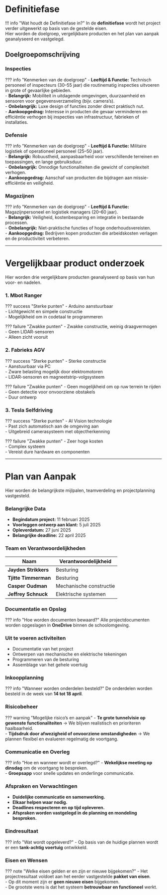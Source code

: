 # Definitiefase

!!! info "Wat houdt de Definitiefase in?"
    In de **definitiefase** wordt het project verder uitgewerkt op basis van de gestelde eisen.  
    Hier worden de doelgroep, vergelijkbare producten en het plan van aanpak geanalyseerd en vastgelegd.

## Doelgroepomschrijving

### Inspecties

??? info "Kenmerken van de doelgroep"
    - **Leeftijd & Functie:** Technisch personeel of inspecteurs (30–55 jaar) die routinematig inspecties uitvoeren in grote of gevaarlijke gebieden.  
    - **Belangrijk:** Mobiliteit in uitdagende omgevingen, duurzaamheid en sensoren voor gegevensverzameling (bijv. camera’s).  
    - **Onbelangrijk:** Luxe design of functies zonder direct praktisch nut.  
    - **Aankoopgedrag:** Interesse in producten die gevaar verminderen en efficiëntie verhogen bij inspecties van infrastructuur, fabrieken of installaties.

### Defensie

??? info "Kenmerken van de doelgroep"
    - **Leeftijd & Functie:** Militaire logistiek of operationeel personeel (25–50 jaar).  
    - **Belangrijk:** Robuustheid, aanpasbaarheid voor verschillende terreinen en toepassingen, en lange gebruiksduur.  
    - **Onbelangrijk:** Onnodige functionaliteiten die gewicht of complexiteit verhogen.  
    - **Aankoopgedrag:** Aanschaf van producten die bijdragen aan missie-efficiëntie en veiligheid.

### Magazijnen

??? info "Kenmerken van de doelgroep"
    - **Leeftijd & Functie:** Magazijnpersoneel en logistiek managers (20–60 jaar).  
    - **Belangrijk:** Veiligheid, kostenbesparing en integratie in bestaande processen.  
    - **Onbelangrijk:** Niet-praktische functies of hoge onderhoudsvereisten.  
    - **Aankoopgedrag:** Bedrijven kopen producten die arbeidskosten verlagen en de productiviteit verbeteren.

---

# Vergelijkbaar product onderzoek

Hier worden drie vergelijkbare producten geanalyseerd op basis van hun voor- en nadelen.

### 1. Mbot Ranger

??? success "Sterke punten"
    - Arduino aanstuurbaar  
    - Lichtgewicht en simpele constructie  
    - Mogelijkheid om in codetaal te programmeren  

??? failure "Zwakke punten"
    - Zwakke constructie, weinig draagvermogen  
    - Geen LIDAR-sensoren  
    - Alleen zicht vooruit  

### 2. Fabrieks AGV

??? success "Sterke punten"
    - Sterke constructie  
    - Aanstuurbaar via PC  
    - Zware belasting mogelijk door elektromotoren  
    - LIDAR-sensoren en magneetstrip-volgsysteem  

??? failure "Zwakke punten"
    - Geen mogelijkheid om op ruw terrein te rijden  
    - Geen detectie voor onvoorziene obstakels  
    - Duur ontwerp  

### 3. Tesla Selfdriving

??? success "Sterke punten"
    - AI Vision technologie  
    - Past zich automatisch aan de omgeving aan  
    - Uitgebreid camerasysteem met objectherkenning  

??? failure "Zwakke punten"
    - Zeer hoge kosten  
    - Complex systeem  
    - Vereist dure hardware en componenten  

---

# Plan van Aanpak

Hier worden de belangrijkste mijlpalen, teamverdeling en projectplanning vastgesteld.

### Belangrijke Data
- **Begindatum project:** 11 februari 2025  
- **Voorleggen ontwerp aan klant:** 5 juli 2025  
- **Opleverdatum:** 27 juni 2025  
- **Belangrijke deadline:** 22 april 2025  

### Team en Verantwoordelijkheden
| Naam                  | Verantwoordelijkheid        |
|-----------------------|---------------------------|
| **Jayden Strikkers**  | Besturing                 |
| **Tjitte Timmerman**  | Besturing                 |
| **Casper Oudman**     | Mechanische constructie   |
| **Jeffrey Schnuck**   | Elektrische systemen      |

### Documentatie en Opslag
??? info "Hoe worden documenten bewaard?"
    Alle projectdocumenten worden opgeslagen in **OneDrive** binnen de schoolomgeving.

### Uit te voeren activiteiten
- Documentatie van het project  
- Ontwerpen van mechanische en elektrische tekeningen  
- Programmeren van de besturing  
- Assemblage van het gehele voertuig  

### Inkoopplanning
??? info "Wanneer worden onderdelen besteld?"
    De onderdelen worden besteld in de week van **14 tot 18 april**.

### Risicobeheer
??? warning "Mogelijke risico’s en aanpak"
    - **Te grote tunnelvisie op gewenste functionaliteiten** → We blijven realistisch en prioriteren haalbaarheid.  
    - **Tijdsdruk door afwezigheid of onvoorziene omstandigheden** → We plannen flexibel en evalueren regelmatig de voortgang.  

### Communicatie en Overleg
??? info "Hoe en wanneer wordt er overlegd?"
    - **Wekelijkse meeting op dinsdag** om de voortgang te bespreken.  
    - **Groepsapp** voor snelle updates en onderlinge communicatie.  

### Afspraken en Verwachtingen
- **Duidelijke communicatie en samenwerking.**  
- **Elkaar helpen waar nodig.**  
- **Deadlines respecteren en op tijd opleveren.**  
- **Afspraken worden vastgelegd in de planning en mondeling besproken.**  

### Eindresultaat
??? info "Wat wordt opgeleverd?"
    - Op basis van de huidige plannen wordt er een **tank-achtig voertuig** ontwikkeld.  

### Eisen en Wensen
??? note "Welke eisen gelden er en zijn er nieuwe bijgekomen?"
    - Het projectresultaat voldoet aan het eerder vastgestelde **pakket van eisen**.  
    - Op dit moment zijn er **geen nieuwe eisen** bijgekomen.  
    - De grootste wens is dat het systeem **betrouwbaar en functioneel** werkt.  